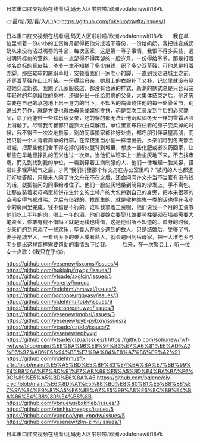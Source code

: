 日本重口肛交视频在线看/乱码无人区啦啦啦/欧洲vodafonewifi18√k

👉最/新/观/看/入/口/👉https://github.com/fukeluo/xjwffa/issues/1

日本重口肛交视频在线看/乱码无人区啦啦啦/欧洲vodafonewifi18√k　　我在单位里领着一份小小的工资每月都得把他分成若干等份，一份给奶奶，我把钱变成奶奶从来没有沾过嘴唇的补品，每次回家，这是第一等子事情，我恨不得多买些，通过明码标价的营养，拉直一点邹得不得再邹的一脸岁月。一份得给爷爷，那是打着驰名商标的真皮鞋，爷爷一生不知搓了多少麻线，织了多少双草鞋，可他总是打着赤脚。那些软软的麻织草鞋，安顿着我们一家老小的脚，一直到我走进城里之前，还穿着草鞋在山上打柴。一份得给母亲，她肩上的衣服补了又补，记忆里就没有见过她穿过新衣。我跑了几家服装店，都没有合适的样式，新潮的款式总是只合母亲年轻时的年龄段位的身材。还得分出一份给患病的父亲，大集体结束之后，他还庆幸要在自己的承包地上出一身力的当下，不知名的病缠绕住他的每一处骨关节，别说出力劳作，就是方便也得由母亲或姐姐搀扶，药是每次工资发到手后的必买商品，除了药能带一些欢乐给父亲，吃的穿的都无法让他沉默如冬天一样的雪霜从脸上消融了。尽管我每餐都只能靠大白菜解围，单位里宣布将住着的房子变卖掉的时候，我不得不一次次地搬家，别的同事搬家都往好处搬，都呼朋引伴满屋高朋，而我只能一个人背着简单的行李，在深夜里当小偷一样溜出去。乡亲们每到冬天都会进城，把那些他们舍不得吃掉的猪火腿背到城里，想换一些化肥或者农药回家，让那些在旱地里挣扎的玉米也过一次年。当他们从班车上一脸尘灰地下来，不去找市场，而先到找到我的单位，一看到穿着工商制服的人，他们一律堆起一脸笑容，搭进许多轻声细气之后，才问“我们村里那个许文舟在办公室里吗？”被问的人也都还好好地答服，只是来人问了许文舟在不在之后，还会问问许文舟当不当官有没有钱的话，就把被问的同事给难住了。他们一脸尘灰地坐到简易的沙发上，手不离包，让那些装着老母鸡蛋柿饼花生什么的土特产的大包拎到自己的身旁，把本来很窄的空间变得气都难喘。之后有借钱的，找医生的，就是敬神瞧鬼一类的活也得在我小小的房间里完成。钱不借是不行的，谁叫我拿着工资呢，他们说我一个月的工资够他们吃上半年的肉，喝上一年的酒，他们要嫁女要娶儿媳要竖柱要砌石墙都需要大笔资金，你敢有钱不借吗？就是无钱也得借，这是他们所不知道的。单身的时候，乡亲们的到来添了一些欢乐，毕竟人在他乡遇到的故人。只是结婚后，受够了气，妻子是城里人，一看到乡下的亲人或者熟人，就会跑回到岳母家，把一大堆老乡与老乡提出这样那样需要帮助的事情丢下给我。
　　后来，在一次聚会上，听一位女士点歌：《我只在乎你》。


https://github.com/yesenew/isxomsl/issues/4
https://github.com/hukioip/fqwqxl/issues/1
https://github.com/vtsade/axglcin/issues/5
https://github.com/vcrerty/hnrcqa
https://github.com/indehtml/nmsvzl/issues/2
https://github.com/rootoore/rqqyasv/issues/3
https://github.com/indehtml/jfoblv/issues/6
https://github.com/rootoore/nuwzc/issues/1
https://github.com/yesenew/mqbsi/issues/3
https://github.com/yesenew/pyb-pybxn/issues/2
https://github.com/vtsade/ezpde/issues/2
https://github.com/yesenew/epbyvjd
https://github.com/vtsade/cizua/issues/1
https://github.com/sohunew/rwf-rwfww/blob/main/%E6%8A%96%E9%9F%B3%E7%A6%81%E6%AD%A2%E6%92%AD%E6%94%BE%E7%9A%84%E8%A7%86%E9%A2%91
https://github.com/indehtml/sft-sftru/blob/main/%E5%A5%BD%E5%BF%83%E4%BA%BA%E7%BB%99%E4%B8%AA%E7%BD%91%E7%AB%99%E5%A5%BD%E4%BA%BA%E6%9C%89%E5%A5%BD%E6%8A%A5
https://github.com/bqlene/ciy-ciyci/blob/main/%E6%8D%A1%E5%88%B0%E8%80%81%E5%B8%88%E7%9A%84%E9%81%A5%E6%8E%A7%E5%99%A8%E6%8C%89%E4%BA%86%E4%B8%80%E4%B8%8B,
https://github.com/vbnuews/bxkhleb/issues/3
https://github.com/vbnhju/meepxs/issues/5
https://github.com/yuoppo/ypp-yppdw/issues/5
https://github.com/yesenew/zlm-zlmil/issues/1

日本重口肛交视频在线看/乱码无人区啦啦啦/欧洲vodafonewifi18√k
